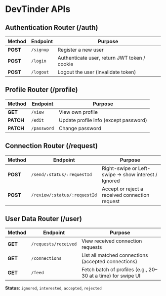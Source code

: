 # DevTinder APIs

## Authentication Router (/auth)

| Method   | Endpoint  | Purpose                                      |
| -------- | --------- | -------------------------------------------- |
| **POST** | `/signup` | Register a new user                          |
| **POST** | `/login`  | Authenticate user, return JWT token / cookie |
| **POST** | `/logout` | Logout the user (invalidate token)           |

## Profile Router (/profile)

| Method    | Endpoint    | Purpose                               |
| --------- | ----------- | ------------------------------------- |
| **GET**   | `/view`     | View own profile                      |
| **PATCH** | `/edit`     | Update profile info (except password) |
| **PATCH** | `/password` | Change password                       |

## Connection Router (/request)

| Method   | Endpoint                     | Purpose                                             |
| -------- | ---------------------------- | --------------------------------------------------- |
| **POST** | `/send/:status/:requestId`   | Right-swipe or Left-swipe → show interest / Ignored |
| **POST** | `/review/:status/:requestId` | Accept or reject a received connection request      |

## User Data Router (/user)

| Method  | Endpoint             | Purpose                                                      |
| ------- | -------------------- | ------------------------------------------------------------ |
| **GET** | `/requests/received` | View received connection requests                            |
| **GET** | `/connections`       | List all matched connections (accepted connections)          |
| **GET** | `/feed`              | Fetch batch of profiles (e.g., 20–30 at a time) for swipe UI |

**Status**: `ignored`, `interested`, `accepted`, `rejected`
